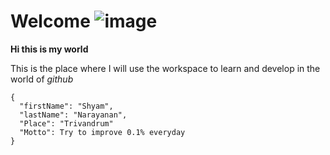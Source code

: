 # Welcome  ![image](https://github.com/Shyam-Narayanan/hello-world/assets/135091746/beacc183-f8f8-4045-8f81-acb14934a339)


**Hi this is my world**

This is the place where I will use the workspace to learn and develop in the world of *github*


```
{
  "firstName": "Shyam",
  "lastName": "Narayanan",
  "Place": "Trivandrum"
  "Motto": Try to improve 0.1% everyday 
}
```

